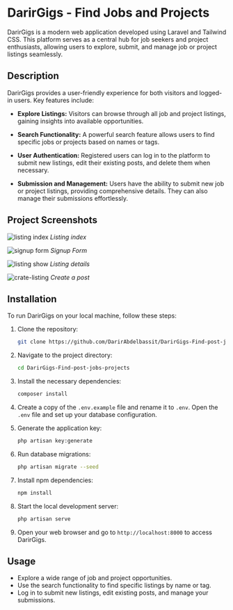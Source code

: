# DarirGigs - Find Jobs and Projects

DarirGigs is a modern web application developed using Laravel and Tailwind CSS. This platform serves as a central hub for job seekers and project enthusiasts, allowing users to explore, submit, and manage job or project listings seamlessly.

## Description

DarirGigs provides a user-friendly experience for both visitors and logged-in users. Key features include:

- **Explore Listings:** Visitors can browse through all job and project listings, gaining insights into available opportunities.

- **Search Functionality:** A powerful search feature allows users to find specific jobs or projects based on names or tags.

- **User Authentication:** Registered users can log in to the platform to submit new listings, edit their existing posts, and delete them when necessary.

- **Submission and Management:** Users have the ability to submit new job or project listings, providing comprehensive details. They can also manage their submissions effortlessly.

## Project Screenshots

![listing index](https://github.com/DarirAbdelbassit/DarirGigs-Find-post-jobs-projects/assets/85806305/dc44c529-22a3-4100-a6b3-3ea1bacf98b7)
*Listing index*

![signup form](https://github.com/DarirAbdelbassit/DarirGigs-Find-post-jobs-projects/assets/85806305/7723865c-5cfe-4d36-a8d0-5a75facab879)
*Signup Form*

![listing show](https://github.com/DarirAbdelbassit/DarirGigs-Find-post-jobs-projects/assets/85806305/8b1f8a14-fac8-407f-a044-e832d41fd9ec)
*Listing details*

![crate-listing](https://github.com/DarirAbdelbassit/DarirGigs-Find-post-jobs-projects/assets/85806305/a182e962-5c79-4aa0-b117-6e50a450945f)
*Create a post*

## Installation

To run DarirGigs on your local machine, follow these steps:

1. Clone the repository:

    ```bash
    git clone https://github.com/DarirAbdelbassit/DarirGigs-Find-post-jobs-projects.git
    ```

2. Navigate to the project directory:

    ```bash
    cd DarirGigs-Find-post-jobs-projects
    ```

3. Install the necessary dependencies:

    ```bash
    composer install
    ```

4. Create a copy of the `.env.example` file and rename it to `.env`. Open the `.env` file and set up your database configuration.

5. Generate the application key:

    ```bash
    php artisan key:generate
    ```

6. Run database migrations:

    ```bash
    php artisan migrate --seed
    ```

7. Install npm dependencies:

    ```bash
    npm install
    ```

8. Start the local development server:

    ```bash
    php artisan serve
    ```

9. Open your web browser and go to `http://localhost:8000` to access DarirGigs.

## Usage

- Explore a wide range of job and project opportunities.
- Use the search functionality to find specific listings by name or tag.
- Log in to submit new listings, edit existing posts, and manage your submissions.
